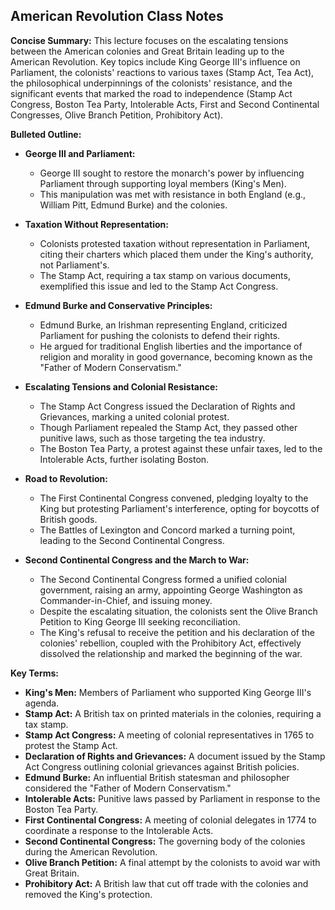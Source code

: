 ## American Revolution Class Notes

**Concise Summary:** This lecture focuses on the escalating tensions between the American colonies and Great Britain leading up to the American Revolution. Key topics include King George III's influence on Parliament, the colonists' reactions to various taxes (Stamp Act, Tea Act), the philosophical underpinnings of the colonists' resistance, and the significant events that marked the road to independence (Stamp Act Congress, Boston Tea Party, Intolerable Acts, First and Second Continental Congresses, Olive Branch Petition, Prohibitory Act). 

**Bulleted Outline:**

* **George III and Parliament:** 
    * George III sought to restore the monarch's power by influencing Parliament through supporting loyal members (King's Men).
    * This manipulation was met with resistance in both England (e.g., William Pitt, Edmund Burke) and the colonies.

* **Taxation Without Representation:**
    * Colonists protested taxation without representation in Parliament, citing their charters which placed them under the King's authority, not Parliament's.
    * The Stamp Act, requiring a tax stamp on various documents, exemplified this issue and led to the Stamp Act Congress.

* **Edmund Burke and Conservative Principles:**
    * Edmund Burke, an Irishman representing England, criticized Parliament for pushing the colonists to defend their rights.
    * He argued for traditional English liberties and the importance of religion and morality in good governance, becoming known as the "Father of Modern Conservatism."

* **Escalating Tensions and Colonial Resistance:**
    * The Stamp Act Congress issued the Declaration of Rights and Grievances, marking a united colonial protest.
    * Though Parliament repealed the Stamp Act, they passed other punitive laws, such as those targeting the tea industry.
    * The Boston Tea Party, a protest against these unfair taxes, led to the Intolerable Acts, further isolating Boston.

* **Road to Revolution:**
    * The First Continental Congress convened, pledging loyalty to the King but protesting Parliament's interference, opting for boycotts of British goods.
    * The Battles of Lexington and Concord marked a turning point, leading to the Second Continental Congress.

* **Second Continental Congress and the March to War:**
    * The Second Continental Congress formed a unified colonial government, raising an army, appointing George Washington as Commander-in-Chief, and issuing money.
    * Despite the escalating situation, the colonists sent the Olive Branch Petition to King George III seeking reconciliation.
    * The King's refusal to receive the petition and his declaration of the colonies' rebellion, coupled with the Prohibitory Act, effectively dissolved the relationship and marked the beginning of the war.

**Key Terms:**

* **King's Men:** Members of Parliament who supported King George III's agenda.
* **Stamp Act:**  A British tax on printed materials in the colonies, requiring a tax stamp.
* **Stamp Act Congress:** A meeting of colonial representatives in 1765 to protest the Stamp Act.
* **Declaration of Rights and Grievances:** A document issued by the Stamp Act Congress outlining colonial grievances against British policies.
* **Edmund Burke:**  An influential British statesman and philosopher considered the "Father of Modern Conservatism."
* **Intolerable Acts:** Punitive laws passed by Parliament in response to the Boston Tea Party.
* **First Continental Congress:**  A meeting of colonial delegates in 1774 to coordinate a response to the Intolerable Acts.
* **Second Continental Congress:**  The governing body of the colonies during the American Revolution.
* **Olive Branch Petition:** A final attempt by the colonists to avoid war with Great Britain.
* **Prohibitory Act:**  A British law that cut off trade with the colonies and removed the King's protection. 
